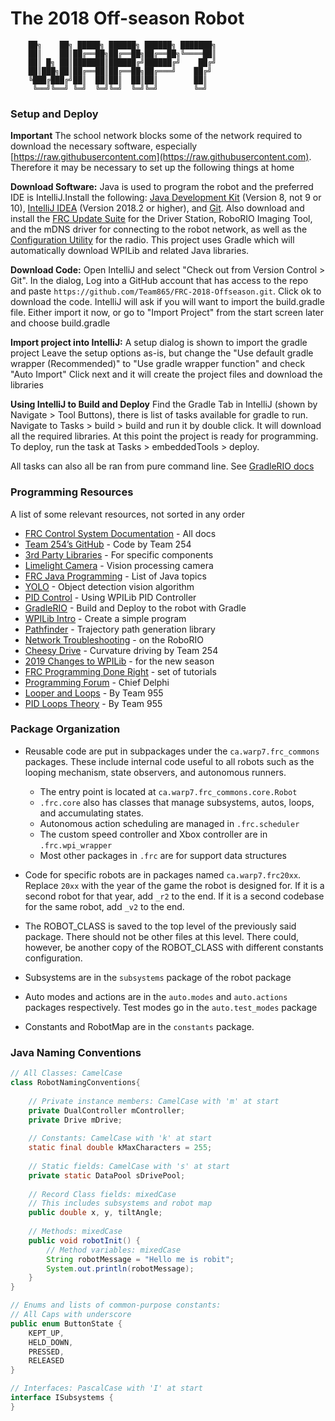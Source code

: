 # The 2018 Off-season Robot 
```text
﻿    ██╗    ██╗ █████╗ ██████╗ ██████╗ ███████╗
    ██║    ██║██╔══██╗██╔══██╗██╔══██╗╚════██║
    ██║ █╗ ██║███████║██████╔╝██████╔╝    ██╔╝
    ██║███╗██║██╔══██║██╔══██╗██╔═══╝    ██╔╝ 
    ╚███╔███╔╝██║  ██║██║  ██║██║        ██║  
     ╚══╝╚══╝ ╚═╝  ╚═╝╚═╝  ╚═╝╚═╝        ╚═╝  
```

### Setup and Deploy
**Important**
The school network blocks some of the network required to download 
the necessary software, especially [https://raw.githubusercontent.com](https://raw.githubusercontent.com).
Therefore it may be necessary to set up the following things at home

**Download Software:**
Java is used to program the robot and the preferred IDE
is IntelliJ.Install the following: [Java Development Kit](http://www.oracle.com/technetwork/java/javase/downloads/) 
(Version 8, not 9 or 10), [IntelliJ IDEA](https://www.jetbrains.com/idea/download/)
(Version 2018.2 or higher), and [Git](https://git-scm.com/download). Also download and install the 
[FRC Update Suite](http://wpilib.screenstepslive.com/s/4485/m/13503/l/599670-installing-the-frc-2017-update-suite-all-languages)
for the Driver Station, RoboRIO Imaging Tool, and the mDNS driver for connecting to the robot network, as well as the 
[Configuration Utility](https://wpilib.screenstepslive.com/s/currentCS/m/getting_started/l/144986-programming-your-radio)
for the radio. This project uses Gradle which will
automatically download WPILib and related Java libraries.

**Download Code:**
Open IntelliJ and select "Check out from Version Control > Git". 
In the dialog, Log into a GitHub account that has access to the repo
and paste `https://github.com/Team865/FRC-2018-Offseason.git`. 
Click ok to download the code. IntelliJ will ask if you will
want to import the build.gradle file. Either import it now,
or go to "Import Project" from the start screen later and
choose build.gradle

**Import project into IntelliJ:**
A setup dialog is shown to import the gradle project
Leave the setup options as-is, but change the 
"Use default gradle wrapper (Recommended)" to 
"Use gradle wrapper function" and check "Auto Import"
Click next and it will create the project files and download
the libraries

**Using IntelliJ to Build and Deploy**
Find the Gradle Tab in IntelliJ (shown by Navigate > Tool Buttons),
there is list of tasks available for gradle to run.
Navigate to Tasks > build > build and run it by double click.
It will download all the required libraries. At this point the
project is ready for programming. To deploy, run the task at 
Tasks > embeddedTools > deploy.

All tasks can also all be ran from pure command
line. See [GradleRIO docs](https://github.com/wpilibsuite/GradleRIO)

### Programming Resources
A list of some relevant resources, not sorted in any order

- [FRC Control System Documentation](https://wpilib.screenstepslive.com/s/4485) - All docs
- [Team 254’s GitHub](https://github.com/Team254) - Code by Team 254
- [3rd Party Libraries](https://wpilib.screenstepslive.com/s/currentCS/m/getting_started/l/682619-3rd-party-libraries) - For specific components
- [Limelight Camera](https://limelightvision.io/) - Vision processing camera
- [FRC Java Programming](https://wpilib.screenstepslive.com/s/currentCS/m/getting_started/l/826278-2018-game-data-details) - List of Java topics
- [YOLO](https://pjreddie.com/darknet/yolo/) - Object detection vision algorithm
- [PID Control](https://wpilib.screenstepslive.com/s/currentCS/m/java/l/599721-operating-the-robot-with-feedback-from-sensors-pid-control) - Using WPILib PID Controller
- [GradleRIO](https://github.com/wpilibsuite/GradleRIO) - Build and Deploy to the robot with Gradle
- [WPILib Intro](https://wpilib.screenstepslive.com/s/currentCS/m/java/l/599696-what-is-wpilib) - Create a simple program
- [Pathfinder](https://github.com/JacisNonsense/Pathfinder) - Trajectory path generation library
- [Network Troubleshooting](https://wpilib.screenstepslive.com/s/currentCS/m/troubleshooting/l/284355-roborio-network-troubleshooting) - on the RoboRIO
- [Cheesy Drive](https://github.com/Team254/FRC-2018-Public/blob/master/src/main/java/com/team254/lib/util/CheesyDriveHelper.java) - Curvature driving by Team 254
- [2019 Changes to WPILib](https://wpilib.screenstepslive.com/s/currentCS/m/79833/l/943086-alpha-test-info) - for the new season
- [FRC Programming Done Right](https://frc-pdr.readthedocs.io/en/latest/) - set of tutorials
- [Programming Forum](https://www.chiefdelphi.com/forums/forumdisplay.php?f=51) - Chief Delphi
- [Looper and Loops](https://github.com/FRC-Team-955/Team955RobotLib/wiki/Looper-and-Loops) - By Team 955
- [PID Loops Theory](https://github.com/FRC-Team-955/Team955RobotLib/wiki/PIDF-Loop) - By Team 955

### Package Organization

- Reusable code are put in subpackages under the ```ca.warp7.frc_commons``` packages. 
These include internal code useful to all robots such as the looping mechanism,
state observers, and autonomous runners. 

  - The entry point is located at ```ca.warp7.frc_commons.core.Robot```
  - ```.frc.core``` also has classes that manage subsystems, autos, loops,
  and accumulating states.
  - Autonomous action scheduling are managed in ```.frc.scheduler```
  - The custom speed controller and Xbox controller are in ```.frc.wpi_wrapper```
  - Most other packages in ```.frc``` are for support data structures

- Code for specific robots are in packages named ```ca.warp7.frc20xx```. 
Replace ```20xx``` with the year of the game the robot is designed for.
If it is a second robot for that year, add ```_r2``` to the end. If it is
a second codebase for the same robot, add ```_v2``` to the end.

- The ROBOT_CLASS is saved to the top level of the previously said 
package. There should not be other files at this level. There could, however,
be another copy of the ROBOT_CLASS with different constants configuration.

- Subsystems are in the ```subsystems``` package of the robot package

- Auto modes and actions are in the ```auto.modes``` and ```auto.actions``` packages respectively.
Test modes go in the ```auto.test_modes``` package

- Constants and RobotMap are in the ```constants``` package.

### Java Naming Conventions

```java
// All Classes: CamelCase
class RobotNamingConventions{ 
	
	// Private instance members: CamelCase with 'm' at start
	private DualController mController;
	private Drive mDrive;
	
	// Constants: CamelCase with 'k' at start
	static final double kMaxCharacters = 255;
	
	// Static fields: CamelCase with 's' at start
	private static DataPool sDrivePool;
	
	// Record Class fields: mixedCase
	// This includes subsystems and robot map
	public double x, y, tiltAngle;
	
	// Methods: mixedCase
	public void robotInit() {
		// Method variables: mixedCase
		String robotMessage = "Hello me is robit";
		System.out.println(robotMessage);
	}
}

// Enums and lists of common-purpose constants:
// All Caps with underscore
public enum ButtonState {
	KEPT_UP,
	HELD_DOWN,
	PRESSED,
	RELEASED
}

// Interfaces: PascalCase with 'I' at start
interface ISubsystems {
}
```